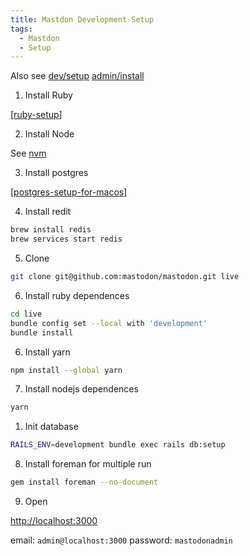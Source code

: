 ```yaml
---
title: Mastdon Development Setup
tags:
  - Mastdon
  - Setup
---
```


Also see [dev/setup](https://docs.joinmastodon.org/dev/setup/) [admin/install](https://docs.joinmastodon.org/admin/install/)

1. Install Ruby

[[ruby-setup]]

2. Install Node

See [nvm](https://github.com/nvm-sh/nvm)

3. Install postgres

[[postgres-setup-for-macos]]

4. Install redit

```bash
brew install redis
brew services start redis
```

5. Clone

```bash
git clone git@github.com:mastodon/mastodon.git live
```

6. Install ruby dependences

```bash
cd live
bundle config set --local with 'development'
bundle install
```

6. Install yarn

```bash
npm install --global yarn
```

7. Install nodejs dependences

```bash
yarn
```

1. Init database

```bash
RAILS_ENV=development bundle exec rails db:setup
```

8. Install foreman for multiple run

```bash
gem install foreman --no-document
```

9. Open

<http://localhost:3000>

email: `admin@localhost:3000`
password: `mastodonadmin`

[//begin]: # "Autogenerated link references for markdown compatibility"
[ruby-setup]: ruby-setup.md "Ruby Setup for MacOS"
[postgres-setup-for-macos]: postgres-setup-for-macos.md "Postgres Setup for Macos"
[//end]: # "Autogenerated link references"
